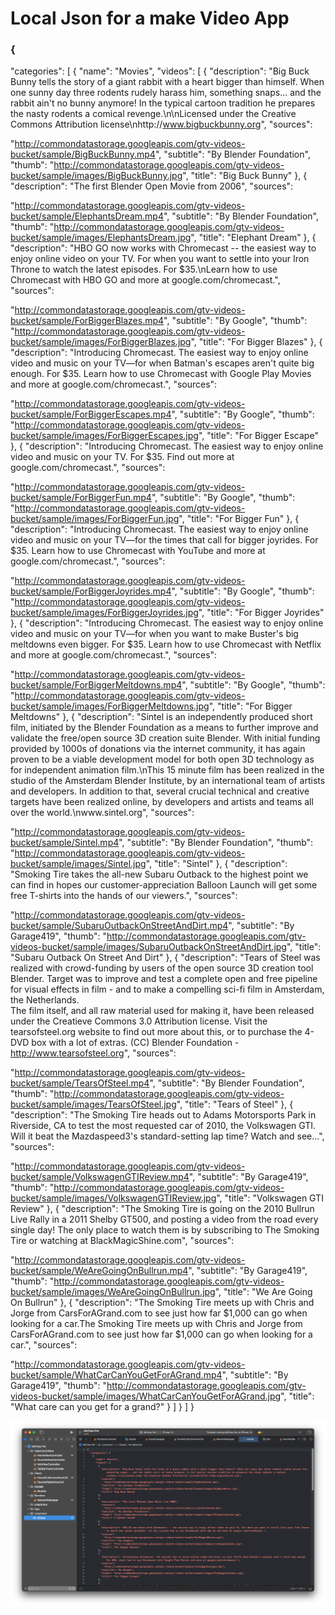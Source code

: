 # Local Json for a make Video App
### {
  "categories": [
    {
      "name": "Movies",
      "videos": [
        {
          "description": "Big Buck Bunny tells the story of a giant rabbit 
with a heart bigger than himself. When one sunny day three rodents rudely 
harass him, something snaps... and the rabbit ain't no bunny anymore! In 
the typical cartoon tradition he prepares the nasty rodents a comical 
revenge.\n\nLicensed under the Creative Commons Attribution 
license\nhttp://www.bigbuckbunny.org",
          "sources":
            
"http://commondatastorage.googleapis.com/gtv-videos-bucket/sample/BigBuckBunny.mp4",
          "subtitle": "By Blender Foundation",
          "thumb": 
"http://commondatastorage.googleapis.com/gtv-videos-bucket/sample/images/BigBuckBunny.jpg",
          "title": "Big Buck Bunny"
        },
        {
          "description": "The first Blender Open Movie from 2006",
          "sources":
            
"http://commondatastorage.googleapis.com/gtv-videos-bucket/sample/ElephantsDream.mp4",
          "subtitle": "By Blender Foundation",
          "thumb": 
"http://commondatastorage.googleapis.com/gtv-videos-bucket/sample/images/ElephantsDream.jpg",
          "title": "Elephant Dream"
        },
        {
          "description": "HBO GO now works with Chromecast -- the easiest 
way to enjoy online video on your TV. For when you want to settle into 
your Iron Throne to watch the latest episodes. For $35.\nLearn how to use 
Chromecast with HBO GO and more at google.com/chromecast.",
          "sources":
            
"http://commondatastorage.googleapis.com/gtv-videos-bucket/sample/ForBiggerBlazes.mp4",
          "subtitle": "By Google",
          "thumb": 
"http://commondatastorage.googleapis.com/gtv-videos-bucket/sample/images/ForBiggerBlazes.jpg",
          "title": "For Bigger Blazes"
        },
        {
          "description": "Introducing Chromecast. The easiest way to enjoy 
online video and music on your TV—for when Batman's escapes aren't quite 
big enough. For $35. Learn how to use Chromecast with Google Play Movies 
and more at google.com/chromecast.",
          "sources":
            
"http://commondatastorage.googleapis.com/gtv-videos-bucket/sample/ForBiggerEscapes.mp4",
          "subtitle": "By Google",
          "thumb": 
"http://commondatastorage.googleapis.com/gtv-videos-bucket/sample/images/ForBiggerEscapes.jpg",
          "title": "For Bigger Escape"
        },
        {
          "description": "Introducing Chromecast. The easiest way to enjoy 
online video and music on your TV. For $35.  Find out more at 
google.com/chromecast.",
          "sources":
            
"http://commondatastorage.googleapis.com/gtv-videos-bucket/sample/ForBiggerFun.mp4",
          "subtitle": "By Google",
          "thumb": 
"http://commondatastorage.googleapis.com/gtv-videos-bucket/sample/images/ForBiggerFun.jpg",
          "title": "For Bigger Fun"
        },
        {
          "description": "Introducing Chromecast. The easiest way to enjoy 
online video and music on your TV—for the times that call for bigger 
joyrides. For $35. Learn how to use Chromecast with YouTube and more at 
google.com/chromecast.",
          "sources":
            
"http://commondatastorage.googleapis.com/gtv-videos-bucket/sample/ForBiggerJoyrides.mp4",
          "subtitle": "By Google",
          "thumb": 
"http://commondatastorage.googleapis.com/gtv-videos-bucket/sample/images/ForBiggerJoyrides.jpg",
          "title": "For Bigger Joyrides"
        },
        {
          "description": "Introducing Chromecast. The easiest way to enjoy 
online video and music on your TV—for when you want to make Buster's big 
meltdowns even bigger. For $35. Learn how to use Chromecast with Netflix 
and more at google.com/chromecast.",
          "sources":
            
"http://commondatastorage.googleapis.com/gtv-videos-bucket/sample/ForBiggerMeltdowns.mp4",
          "subtitle": "By Google",
          "thumb": 
"http://commondatastorage.googleapis.com/gtv-videos-bucket/sample/images/ForBiggerMeltdowns.jpg",
          "title": "For Bigger Meltdowns"
        },
        {
          "description": "Sintel is an independently produced short film, 
initiated by the Blender Foundation as a means to further improve and 
validate the free/open source 3D creation suite Blender. With initial 
funding provided by 1000s of donations via the internet community, it has 
again proven to be a viable development model for both open 3D technology 
as for independent animation film.\nThis 15 minute film has been realized 
in the studio of the Amsterdam Blender Institute, by an international team 
of artists and developers. In addition to that, several crucial technical 
and creative targets have been realized online, by developers and artists 
and teams all over the world.\nwww.sintel.org",
          "sources":
            
"http://commondatastorage.googleapis.com/gtv-videos-bucket/sample/Sintel.mp4",
          "subtitle": "By Blender Foundation",
          "thumb": 
"http://commondatastorage.googleapis.com/gtv-videos-bucket/sample/images/Sintel.jpg",
          "title": "Sintel"
        },
        {
          "description": "Smoking Tire takes the all-new Subaru Outback to 
the highest point we can find in hopes our customer-appreciation Balloon 
Launch will get some free T-shirts into the hands of our viewers.",
          "sources":
            
"http://commondatastorage.googleapis.com/gtv-videos-bucket/sample/SubaruOutbackOnStreetAndDirt.mp4",
          "subtitle": "By Garage419",
          "thumb": 
"http://commondatastorage.googleapis.com/gtv-videos-bucket/sample/images/SubaruOutbackOnStreetAndDirt.jpg",
          "title": "Subaru Outback On Street And Dirt"
        },
        {
          "description": "Tears of Steel was realized with crowd-funding 
by users of the open source 3D creation tool Blender. Target was to 
improve and test a complete open and free pipeline for visual effects in 
film - and to make a compelling sci-fi film in Amsterdam, the Netherlands.  
The film itself, and all raw material used for making it, have been 
released under the Creatieve Commons 3.0 Attribution license. Visit the 
tearsofsteel.org website to find out more about this, or to purchase the 
4-DVD box with a lot of extras.  (CC) Blender Foundation - 
http://www.tearsofsteel.org",
          "sources":
            
"http://commondatastorage.googleapis.com/gtv-videos-bucket/sample/TearsOfSteel.mp4",
          "subtitle": "By Blender Foundation",
          "thumb": 
"http://commondatastorage.googleapis.com/gtv-videos-bucket/sample/images/TearsOfSteel.jpg",
          "title": "Tears of Steel"
        },
        {
          "description": "The Smoking Tire heads out to Adams Motorsports 
Park in Riverside, CA to test the most requested car of 2010, the 
Volkswagen GTI. Will it beat the Mazdaspeed3's standard-setting lap time? 
Watch and see...",
          "sources":
            
"http://commondatastorage.googleapis.com/gtv-videos-bucket/sample/VolkswagenGTIReview.mp4",
          "subtitle": "By Garage419",
          "thumb": 
"http://commondatastorage.googleapis.com/gtv-videos-bucket/sample/images/VolkswagenGTIReview.jpg",
          "title": "Volkswagen GTI Review"
        },
        {
          "description": "The Smoking Tire is going on the 2010 Bullrun 
Live Rally in a 2011 Shelby GT500, and posting a video from the road every 
single day! The only place to watch them is by subscribing to The Smoking 
Tire or watching at BlackMagicShine.com",
          "sources":
            
"http://commondatastorage.googleapis.com/gtv-videos-bucket/sample/WeAreGoingOnBullrun.mp4",
          "subtitle": "By Garage419",
          "thumb": 
"http://commondatastorage.googleapis.com/gtv-videos-bucket/sample/images/WeAreGoingOnBullrun.jpg",
          "title": "We Are Going On Bullrun"
        },
        {
          "description": "The Smoking Tire meets up with Chris and Jorge 
from CarsForAGrand.com to see just how far $1,000 can go when looking for 
a car.The Smoking Tire meets up with Chris and Jorge from 
CarsForAGrand.com to see just how far $1,000 can go when looking for a 
car.",
          "sources":
            
"http://commondatastorage.googleapis.com/gtv-videos-bucket/sample/WhatCarCanYouGetForAGrand.mp4",
          "subtitle": "By Garage419",
          "thumb": 
"http://commondatastorage.googleapis.com/gtv-videos-bucket/sample/images/WhatCarCanYouGetForAGrand.jpg",
          "title": "What care can you get for a grand?"
        }
      ]
    }
  ]
}

 
![photo](image/img.png)

